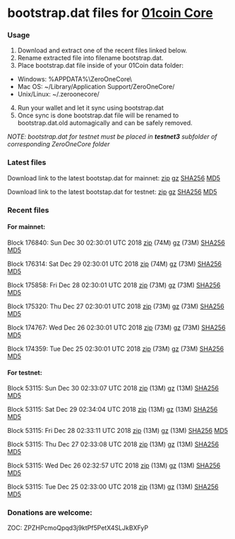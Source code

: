 # bootstrap.dat files for [01coin Core](https://01coin.io)

### Usage

1. Download and extract one of the recent files linked below.
2. Rename extracted file into filename bootstrap.dat.
3. Place bootstrap.dat file inside of your 01Coin data folder:
 - Windows: %APPDATA%\ZeroOneCore\
 - Mac OS: ~/Library/Application Support/ZeroOneCore/
 - Unix/Linux: ~/.zeroonecore/
4. Run your wallet and let it sync using bootstrap.dat
5. Once sync is done bootstrap.dat file will be renamed to bootstrap.dat.old automagically and can be safely removed.

_NOTE: bootstrap.dat for testnet must be placed in **testnet3** subfolder of corresponding ZeroOneCore folder_

### Latest files
Download link to the latest bootstap.dat for mainnet: [zip](https://files.01coin.io/mainnet/bootstrap.dat.zip) [gz](https://files.01coin.io/mainnet/bootstrap.dat.tar.gz) [SHA256](https://files.01coin.io/mainnet/sha256.txt) [MD5](https://files.01coin.io/mainnet/md5.txt)

Download link to the latest bootstap.dat for testnet: [zip](https://files.01coin.io/testnet/bootstrap.dat.zip) [gz](https://files.01coin.io/testnet/bootstrap.dat.tar.gz) [SHA256](https://files.01coin.io/testnet/sha256.txt) [MD5](https://files.01coin.io/testnet/md5.txt)

### Recent files

#### For mainnet:

Block 176840: Sun Dec 30 02:30:01 UTC 2018 [zip](https://files.01coin.io/mainnet/2018-12-30/bootstrap.dat.zip) (74M) [gz](https://files.01coin.io/mainnet/2018-12-30/bootstrap.dat.tar.gz) (73M) [SHA256](https://files.01coin.io/mainnet/2018-12-30/sha256.txt) [MD5](https://files.01coin.io/mainnet/2018-12-30/md5.txt)

Block 176314: Sat Dec 29 02:30:01 UTC 2018 [zip](https://files.01coin.io/mainnet/2018-12-29/bootstrap.dat.zip) (74M) [gz](https://files.01coin.io/mainnet/2018-12-29/bootstrap.dat.tar.gz) (73M) [SHA256](https://files.01coin.io/mainnet/2018-12-29/sha256.txt) [MD5](https://files.01coin.io/mainnet/2018-12-29/md5.txt)

Block 175858: Fri Dec 28 02:30:01 UTC 2018 [zip](https://files.01coin.io/mainnet/2018-12-28/bootstrap.dat.zip) (73M) [gz](https://files.01coin.io/mainnet/2018-12-28/bootstrap.dat.tar.gz) (73M) [SHA256](https://files.01coin.io/mainnet/2018-12-28/sha256.txt) [MD5](https://files.01coin.io/mainnet/2018-12-28/md5.txt)

Block 175320: Thu Dec 27 02:30:01 UTC 2018 [zip](https://files.01coin.io/mainnet/2018-12-27/bootstrap.dat.zip) (73M) [gz](https://files.01coin.io/mainnet/2018-12-27/bootstrap.dat.tar.gz) (73M) [SHA256](https://files.01coin.io/mainnet/2018-12-27/sha256.txt) [MD5](https://files.01coin.io/mainnet/2018-12-27/md5.txt)

Block 174767: Wed Dec 26 02:30:01 UTC 2018 [zip](https://files.01coin.io/mainnet/2018-12-26/bootstrap.dat.zip) (73M) [gz](https://files.01coin.io/mainnet/2018-12-26/bootstrap.dat.tar.gz) (73M) [SHA256](https://files.01coin.io/mainnet/2018-12-26/sha256.txt) [MD5](https://files.01coin.io/mainnet/2018-12-26/md5.txt)

Block 174359: Tue Dec 25 02:30:01 UTC 2018 [zip](https://files.01coin.io/mainnet/2018-12-25/bootstrap.dat.zip) (73M) [gz](https://files.01coin.io/mainnet/2018-12-25/bootstrap.dat.tar.gz) (73M) [SHA256](https://files.01coin.io/mainnet/2018-12-25/sha256.txt) [MD5](https://files.01coin.io/mainnet/2018-12-25/md5.txt)


#### For testnet:

Block 53115: Sun Dec 30 02:33:07 UTC 2018 [zip](https://files.01coin.io/testnet/2018-12-30/bootstrap.dat.zip) (13M) [gz](https://files.01coin.io/testnet/2018-12-30/bootstrap.dat.tar.gz) (13M) [SHA256](https://files.01coin.io/testnet/2018-12-30/sha256.txt) [MD5](https://files.01coin.io/testnet/2018-12-30/md5.txt)

Block 53115: Sat Dec 29 02:34:04 UTC 2018 [zip](https://files.01coin.io/testnet/2018-12-29/bootstrap.dat.zip) (13M) [gz](https://files.01coin.io/testnet/2018-12-29/bootstrap.dat.tar.gz) (13M) [SHA256](https://files.01coin.io/testnet/2018-12-29/sha256.txt) [MD5](https://files.01coin.io/testnet/2018-12-29/md5.txt)

Block 53115: Fri Dec 28 02:33:11 UTC 2018 [zip](https://files.01coin.io/testnet/2018-12-28/bootstrap.dat.zip) (13M) [gz](https://files.01coin.io/testnet/2018-12-28/bootstrap.dat.tar.gz) (13M) [SHA256](https://files.01coin.io/testnet/2018-12-28/sha256.txt) [MD5](https://files.01coin.io/testnet/2018-12-28/md5.txt)

Block 53115: Thu Dec 27 02:33:08 UTC 2018 [zip](https://files.01coin.io/testnet/2018-12-27/bootstrap.dat.zip) (13M) [gz](https://files.01coin.io/testnet/2018-12-27/bootstrap.dat.tar.gz) (13M) [SHA256](https://files.01coin.io/testnet/2018-12-27/sha256.txt) [MD5](https://files.01coin.io/testnet/2018-12-27/md5.txt)

Block 53115: Wed Dec 26 02:32:57 UTC 2018 [zip](https://files.01coin.io/testnet/2018-12-26/bootstrap.dat.zip) (13M) [gz](https://files.01coin.io/testnet/2018-12-26/bootstrap.dat.tar.gz) (13M) [SHA256](https://files.01coin.io/testnet/2018-12-26/sha256.txt) [MD5](https://files.01coin.io/testnet/2018-12-26/md5.txt)

Block 53115: Tue Dec 25 02:33:00 UTC 2018 [zip](https://files.01coin.io/testnet/2018-12-25/bootstrap.dat.zip) (13M) [gz](https://files.01coin.io/testnet/2018-12-25/bootstrap.dat.tar.gz) (13M) [SHA256](https://files.01coin.io/testnet/2018-12-25/sha256.txt) [MD5](https://files.01coin.io/testnet/2018-12-25/md5.txt)


### Donations are welcome:

ZOC: ZPZHPcmoQpqd3j9ktPf5PetX4SLJkBXFyP
